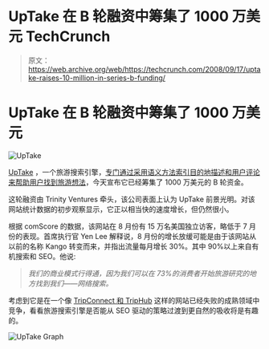 # UpTake 在 B 轮融资中筹集了 1000 万美元 TechCrunch

> 原文：<https://web.archive.org/web/https://techcrunch.com/2008/09/17/uptake-raises-10-million-in-series-b-funding/>

# UpTake 在 B 轮融资中筹集了 1000 万美元

![UpTake](img/eba47947b52eb65b50cdcf1e310101aa.png)

[UpTake](https://web.archive.org/web/20221207204236/http://uptake.com/) ，一个旅游搜索引擎，[专门通过采用语义方法索引目的地描述和用户评论来帮助用户找到旅游想法](https://web.archive.org/web/20221207204236/http://www.beta.techcrunch.com/2008/05/14/travel-search-site-uptake-formerly-kango-launches-in-public-beta/)，今天宣布它已经筹集了 1000 万美元的 B 轮资金。

这轮融资由 Trinity Ventures 牵头，该公司表面上认为 UpTake 前景光明。对该网站统计数据的初步观察显示，它正以相当快的速度增长，但仍然很小。

根据 comScore 的数据，该网站在 8 月份有 15 万名美国独立访客，略低于 7 月份的表现。首席执行官 Yen Lee 解释说，8 月份的增长放缓可能是由于该网站从以前的名称 Kango 转变而来，并指出流量每月增长 30%。其中 90%以上来自有机搜索和 SEO。他说:

> *我们的商业模式行得通，因为我们可以在 73%的消费者开始旅游研究的地方找到我们——网络搜索。*

考虑到它是在一个像 [TripConnect 和 TripHub](https://web.archive.org/web/20221207204236/http://www.beta.techcrunch.com/2008/08/25/triphub-reaches-its-final-destination-the-deadpool/) 这样的网站已经失败的成熟领域中竞争，看看旅游搜索引擎是否能从 SEO 驱动的策略过渡到更自然的吸收将是有趣的。

![UpTake Graph](img/a903dd94aab73664e1d9a7df79ba0a8a.png)